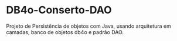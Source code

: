 # DB4o-Conserto-DAO
Projeto de Persistência de objetos com Java, usando arquitetura em camadas, banco de objetos db4o e padrão DAO.
